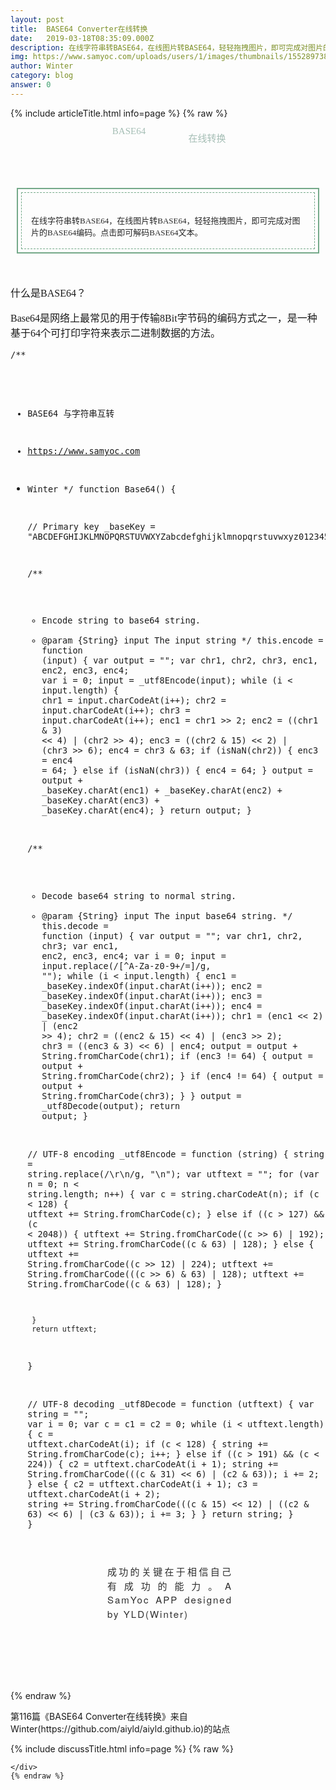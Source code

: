```yaml
---
layout: post
title:  BASE64 Converter在线转换
date:   2019-03-18T08:35:09.000Z
description: 在线字符串转BASE64，在线图片转BASE64，轻轻拖拽图片，即可完成对图片的BASE64编码。点击即可解码BASE64文本...
img: https://www.samyoc.com/uploads/users/1/images/thumbnails/1552897384339.png
author: Winter
category: blog
answer: 0
---
```

<div class="article-root">
  <div class="article">
    {% include articleTitle.html info=page %}
    {% raw %}
    <div class="article-content"><section style="overflow:hidden;"><section data-role="outer" label="Powered by 365editor" style="font-family:微软雅黑;font-size:16px;"><section class="KolEditor" data-tools-id="64510"><section style="margin: 10px;display:-webkit-flex;display:-moz-flex;display:-ms-flex;display:-o-flex;-webkit-justify-content: center;-moz-justify-content: center;-ms-justify-content: center;-o-justify-content: center;-webkit-align-items:center;-moz-align-items:center;-ms-align-items:center;-o-align-items:center;"><section style="background-image: url(&quot;http://editor-material.oss-cn-beijing.aliyuncs.com/style/20190318/1552880809/%E6%96%B0%E5%A2%9E%E7%B4%A0%E6%9D%90_0.png&quot;); background-position: center bottom; background-repeat: no-repeat; background-size: 100%; width: 125px; padding-bottom: 10px; box-sizing: border-box;"><p style="font-size: 15px;margin: 0;text-align: center;color: #a5beb5;">BASE64</p></section><section style="background-image: url(&quot;http://editor-material.oss-cn-beijing.aliyuncs.com/style/20190318/1552880809/%E6%96%B0%E5%A2%9E%E7%B4%A0%E6%9D%90_1.png&quot;); background-position: center top; background-repeat: no-repeat; background-size: 100%; width: 125px; padding-top: 10px; box-sizing: border-box;"><p style="font-size: 15px;margin: 0;text-align: center;color: #a5beb5;">在线转换</p></section></section></section><section class="KolEditor" data-tools-id="72497"><section style="margin:10px;display:-webkit-flex;display:-moz-flex;display:-ms-flex;display:-o-flex;-webkit-justify-content:center;-moz-justify-content:center;-ms-justify-content:center;-o-justify-content:center;-webkit-align-items:center;-moz-align-items:center;-ms-align-items:center;-o-align-items:center;"><section style="
padding: 5px; border: 2px solid rgb(116, 169, 137); box-sizing: border-box;margin-top: 60px;"><section style="padding: 15px;border:1px dashed #74a989;display:-webkit-flex;display:-moz-flex;display:-ms-flex;display:-o-flex;-webkit-flex-direction: column;-moz-flex-direction: column;-ms-flex-direction: column;-o-flex-direction: column;-webkit-align-items:center;-moz-align-items:center;-ms-align-items:center;-o-align-items:center;"><section style="width:172px;" class=""><img src="http://editor-user.oss-cn-beijing.aliyuncs.com/29/8/1483908/1552897477954834.png" alt="" style="max-width: 100%; height: auto;" data-tools-id="48107"></section><section style="margin-top: 20px;"><p style="color: #282828;margin: 0;text-align: left;font-size: 13px;line-height: 1.5;">在线字符串转BASE64，在线图片转BASE64，轻轻拖拽图片，即可完成对图片的BASE64编码。点击即可解码BASE64文本。</p></section></section></section></section></section><p><br></p><p>什么是BASE64？

Base64是网络上最常见的用于传输8Bit字节码的编码方式之一，是一种基于64个可打印字符来表示二进制数据的方法。</p><pre><code>/**
 * BASE64 与字符串互转
 * https://www.samyoc.com
 * Winter
 */
function Base64() {

    // Primary key
    _baseKey = "ABCDEFGHIJKLMNOPQRSTUVWXYZabcdefghijklmnopqrstuvwxyz0123456789+/=";

    /**
     * Encode string to base64 string.
     * @param {String} input The input string
     */
    this.encode = function (input) {
        var output = "";
        var chr1, chr2, chr3, enc1, enc2, enc3, enc4;
        var i = 0;
        input = _utf8Encode(input);
        while (i &lt; input.length) {
            chr1 = input.charCodeAt(i++);
            chr2 = input.charCodeAt(i++);
            chr3 = input.charCodeAt(i++);
            enc1 = chr1 &gt;&gt; 2;
            enc2 = ((chr1 &amp; 3) &lt;&lt; 4) | (chr2 &gt;&gt; 4);
            enc3 = ((chr2 &amp; 15) &lt;&lt; 2) | (chr3 &gt;&gt; 6);
            enc4 = chr3 &amp; 63;
            if (isNaN(chr2)) {
                enc3 = enc4 = 64;
            } else if (isNaN(chr3)) {
                enc4 = 64;
            }
            output = output +
                _baseKey.charAt(enc1) + _baseKey.charAt(enc2) +
                _baseKey.charAt(enc3) + _baseKey.charAt(enc4);
        }
        return output;
    }

    /**
     * Decode base64 string to normal string.
     * @param {String} input The input base64 string.
     */
    this.decode = function (input) {
        var output = "";
        var chr1, chr2, chr3;
        var enc1, enc2, enc3, enc4;
        var i = 0;
        input = input.replace(/[^A-Za-z0-9\+\/\=]/g, "");
        while (i &lt; input.length) {
            enc1 = _baseKey.indexOf(input.charAt(i++));
            enc2 = _baseKey.indexOf(input.charAt(i++));
            enc3 = _baseKey.indexOf(input.charAt(i++));
            enc4 = _baseKey.indexOf(input.charAt(i++));
            chr1 = (enc1 &lt;&lt; 2) | (enc2 &gt;&gt; 4);
            chr2 = ((enc2 &amp; 15) &lt;&lt; 4) | (enc3 &gt;&gt; 2);
            chr3 = ((enc3 &amp; 3) &lt;&lt; 6) | enc4;
            output = output + String.fromCharCode(chr1);
            if (enc3 != 64) {
                output = output + String.fromCharCode(chr2);
            }
            if (enc4 != 64) {
                output = output + String.fromCharCode(chr3);
            }
        }
        output = _utf8Decode(output);
        return output;
    }

    // UTF-8 encoding
    _utf8Encode = function (string) {
        string = string.replace(/\r\n/g, "\n");
        var utftext = "";
        for (var n = 0; n &lt; string.length; n++) {
            var c = string.charCodeAt(n);
            if (c &lt; 128) {
                utftext += String.fromCharCode(c);
            } else if ((c &gt; 127) &amp;&amp; (c &lt; 2048)) {
                utftext += String.fromCharCode((c &gt;&gt; 6) | 192);
                utftext += String.fromCharCode((c &amp; 63) | 128);
            } else {
                utftext += String.fromCharCode((c &gt;&gt; 12) | 224);
                utftext += String.fromCharCode(((c &gt;&gt; 6) &amp; 63) | 128);
                utftext += String.fromCharCode((c &amp; 63) | 128);
            }

        }
        return utftext;
    }

    // UTF-8 decoding
    _utf8Decode = function (utftext) {
        var string = "";
        var i = 0;
        var c = c1 = c2 = 0;
        while (i &lt; utftext.length) {
            c = utftext.charCodeAt(i);
            if (c &lt; 128) {
                string += String.fromCharCode(c);
                i++;
            } else if ((c &gt; 191) &amp;&amp; (c &lt; 224)) {
                c2 = utftext.charCodeAt(i + 1);
                string += String.fromCharCode(((c &amp; 31) &lt;&lt; 6) | (c2 &amp; 63));
                i += 2;
            } else {
                c2 = utftext.charCodeAt(i + 1);
                c3 = utftext.charCodeAt(i + 2);
                string += String.fromCharCode(((c &amp; 15) &lt;&lt; 12) | ((c2 &amp; 63) &lt;&lt; 6) | (c3 &amp; 63));
                i += 3;
            }
        }
        return string;
    }
}</code></pre><section class="KolEditor" data-tools-id="56630"><section style="margin:10px auto;text-align:center;"><section style="background-image:url(http://editor-material.oss-cn-beijing.aliyuncs.com/style/20190305/1551754504/%E6%96%B0%E5%A2%9E%E7%B4%A0%E6%9D%90_0.png);background-position: center;background-repeat: no-repeat;background-size: 100% auto;width:284px;height:176px;overflow-y:auto;margin: 0 auto;padding: 25px 39px 44px 45px;box-sizing:border-box;"><p style="font-size: 15px;line-height: 1.5;color: #333333;text-align: justify;margin: 0;"><span style="caret-color: rgb(47, 47, 47); color: rgb(47, 47, 47); font-family: ubuntu, PingFangSC-regular, &quot;Helvetica Neue&quot;, Helvetica, Arial, &quot;Microsoft YaHei&quot;, Tahoma, sans-serif; font-size: 15px; letter-spacing: 2px; text-align: justify; text-size-adjust: auto;">成功的关键在于相信自己有成功的能力。A SamYoc APP designed by YLD(Winter)</span></p></section></section></section><p><br></p></section></section></div>
    {% endraw %}
  </div>
  <p class="winter_mark">第116篇《BASE64 Converter在线转换》来自Winter(https://github.com/aiyld/aiyld.github.io)的站点</p>
  <div class="discuss-wrapper">
    {% include discussTitle.html info=page %}
    {% raw %}
    <div class="discuss-list">
    
    </div>
    {% endraw %}
  </div>
<div>
